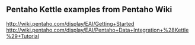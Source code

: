 Pentaho Kettle examples from Pentaho Wiki
-----------------------------------------

http://wiki.pentaho.com/display/EAI/Getting+Started
http://wiki.pentaho.com/display/EAI/Pentaho+Data+Integration+%28Kettle%29+Tutorial
